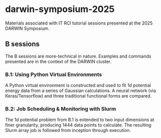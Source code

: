 # darwin-symposium-2025

Materials associated with IT RCI tutorial sessions presented at the 2025 DARWIN Symposium.

## B sessions

The B sessions are more-technical in nature.  Examples and commands presented are in the context of the DARWIN cluster.

### B.1:  Using Python Virtual Environments

A Python virtual environment is constructed and used to fit 1d potential energy data from a series of Gaussian calculations.  A neural network (via Keras/Tensorflow) and three traditional functional forms are compared.

### B.2:  Job Scheduling & Monitoring with Slurm

The 1d potential problem from B.1 is extended to two input dimensions at finer granularity, producing 1444 data points to calculate.  The resulting Slurm array job is followed from inception through execution.
